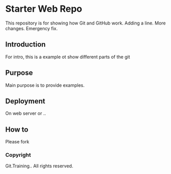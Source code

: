 # Starter Web Repo

This repository is for showing how Git and GitHub work. Adding a line. More changes.
Emergency fix.

## Introduction
For intro, this is a example ot show different parts of the git

## Purpose
Main purpose is to provide examples.

## Deployment
On web server or ..

## How to
Please fork

### Copyright

Git.Training.. All rights reserved.
